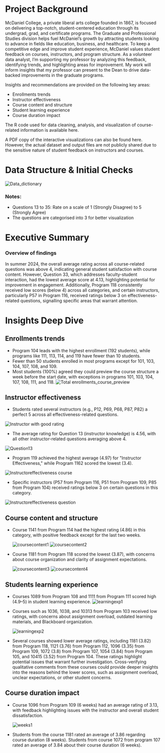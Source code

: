# Project Background

McDaniel College, a private liberal arts college founded in 1867, is focused on delivering a top-notch, student-centered education through its undergrad, grad, and certificate programs. The Graduate and Professional Studies division helps fuel McDaniel’s growth by attracting students looking to advance in fields like education, business, and healthcare. To keep a competitive edge and improve student experience, McDaniel values student feedback on courses, instructors, and program structure. As a volunteer data analyst, I’m supporting my professor by analyzing this feedback, identifying trends, and highlighting areas for improvement. My work will inform insights that my professor can present to the Dean to drive data-backed improvements in the graduate programs.

Insights and recommendations are provided on the following key areas: 
- Enrollments trends
- Instructor effectiveness
- Course content and structure
- Student learning experience
- Course duration impact

The R code used for data cleaning, analysis, and visualization of course-related information is available here. 

A PDF copy of the interactive visualizations can also be found here. However, the actual dataset and output files are not publicly shared due to the sensitive nature of student feedback on instructors and courses.

# Data Structure & Initial Checks

![Data_dictionary](Images/fp_data_dict.png)

### Notes:
-	Questions 13 to 35: Rate on a scale of 1 (Strongly Disagree) to 5 (Strongly Agree)
-	The questions are categorised into 3 for better visualization

# Executive Summary

### Overview of findings

In summer 2024, the overall average rating across all course-related questions was above 4, indicating general student satisfaction with course content. However, Question 33, which addresses faculty-student interaction, had the lowest average score at 4.13, highlighting potential for improvement in engagement. Additionally, Program 118 consistently received low scores (below 4) across all categories, and certain instructors, particularly P57 in Program 116, received ratings below 3 on effectiveness-related questions, signalling specific areas that warrant attention.

# Insights Deep Dive

## Enrollments trends
- Program 104 leads with the highest enrollment (192 students), while programs like 111, 113, 114, and 119 have fewer than 10 students.
- Fewer than 50 students enrolled in most programs except for 101, 103, 104, 107, 108, and 109.
- Most students (100%) agreed they could preview the course structure a week before the start date, with exceptions in programs 101, 103, 104, 107, 108, 111, and 118.
  ![Total enrollments_course_preview](Images/plot1and2.png)

## Instructor effectiveness

-	Students rated several instructors (e.g., P12, P69, P68, P87, P82) a perfect 5 across all effectiveness-related questions.
  
  ![Instructor with good rating](Images/plot3_alt.png)

-	The average rating for Question 13 (instructor knowledge) is 4.56, with all other instructor-related questions averaging above 4.
  
  ![Question13]( Images/plot4_alt.png)

-	Program 119 achieved the highest average (4.97) for "Instructor Effectiveness," while Program 1162 scored the lowest (3.4).
  
  ![Instructoreffectiveness course](Images/plot6_alt.png)

-	Specific instructors (P57 from Program 116, P51 from Program 109, P85 from Program 104) received ratings below 3 on certain questions in this category.
  
  ![Instructoreffectiveness question](Images/plot7_alt.png)


## Course content and structure
-	Course 1141 from Program 114 had the highest rating (4.86) in this category, with positive feedback except for the last two weeks.

 	![coursecontent1](Images/plot8_alt.png) ![coursecontent2](Images/plot9.png)

-	Course 1181 from Program 118 scored the lowest (3.87), with concerns about course organization and clarity of assignment expectations.

 	![coursecontent3](Images/plot10_alt.png)
 	![coursecontent4](Images/plot11.png)


## Students learning experience
-	Courses 1089 from Program 108 and 1111 from Program 111 scored high (4.9–5) in student learning experience.
  ![learningexp1](Images/plot12_alt.png)

-	Courses such as 1036, 1038, and 10313 from Program 103 received low ratings, with concerns about assignment overload, outdated learning materials, and Blackboard organization.

 	![learningexp2](Images/plot13.png)

- Several courses showed lower average ratings, including 1181 (3.82) from Program 118, 1121 (3.76) from Program 112, 1096 (3.35) from Program 109, 1072 (3.8) from Program 107, 1054 (3.84) from Program 105, and 10415 (3.52) from Program 104. These ratings highlight potential issues that warrant further investigation. Cross-verifying qualitative comments from these courses could provide deeper insights into the reasons behind the lower scores, such as assignment overload, unclear expectations, or other student concerns.


## Course duration impact
-	Course 1096 from Program 109 (6 weeks) had an average rating of 3.13, with feedback highlighting issues with the instructor and overall student dissatisfaction.

 	![weeks1](Images/plot14.png)

-	Students from the course 1181 rated an average of 3.86 regarding course duration (8 weeks). Students from course 1072 from program 107 rated an average of 3.84 about their course duration (6 weeks). 






